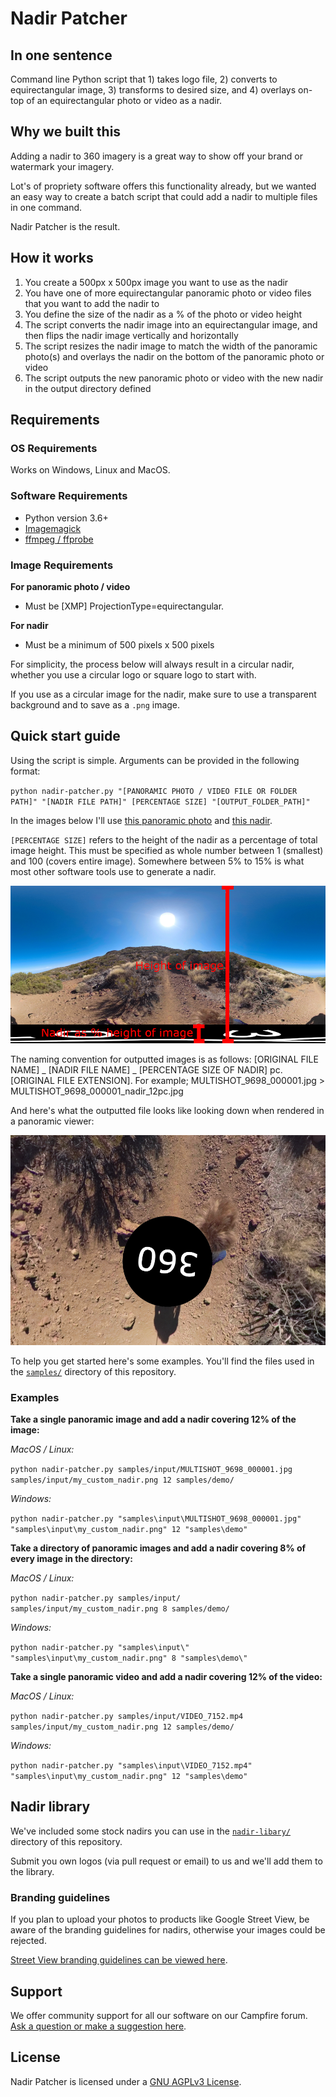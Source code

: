 # Nadir Patcher

## In one sentence

Command line Python script that 1) takes logo file, 2) converts to equirectangular image, 3) transforms to desired size, and 4) overlays on-top of an equirectangular photo or video as a nadir.

## Why we built this

Adding a nadir to 360 imagery is a great way to show off your brand or watermark your imagery.

Lot's of propriety software offers this functionality already, but we wanted an easy way to create a batch script that could add a nadir to multiple files in one command.

Nadir Patcher is the result. 

## How it works

1. You create a 500px x 500px image you want to use as the nadir
2. You have one of more equirectangular panoramic photo or video files that you want to add the nadir to
3. You define the size of the nadir as a % of the photo or video height
4. The script converts the nadir image into an equirectangular image, and then flips the nadir image vertically and horizontally 
5. The script resizes the nadir image to match the width of the panoramic photo(s) and overlays the nadir on the bottom of the panoramic photo or video
6. The script outputs the new panoramic photo or video with the new nadir in the output directory defined

## Requirements

### OS Requirements

Works on Windows, Linux and MacOS.

### Software Requirements

* Python version 3.6+
* [Imagemagick](https://imagemagick.org/script/download.php)
* [ffmpeg / ffprobe](https://www.ffmpeg.org/download.html)

### Image Requirements

**For panoramic photo / video**

* Must be [XMP] ProjectionType=equirectangular. 

**For nadir**

* Must be a minimum of 500 pixels x 500 pixels

For simplicity, the process below will always result in a circular nadir, whether you use a circular logo or square logo to start with.

If you use as a circular image for the nadir, make sure to use a transparent background and to save as a `.png` image.

## Quick start guide

Using the script is simple. Arguments can be provided in the following format:

`python nadir-patcher.py "[PANORAMIC PHOTO / VIDEO FILE OR FOLDER PATH]" "[NADIR FILE PATH]" [PERCENTAGE SIZE] "[OUTPUT_FOLDER_PATH]"`

In the images below I'll use [this panoramic photo](samples/input/MULTISHOT_9698_000001.jpg) and [this nadir](samples/input/my_custom_nadir.png).

`[PERCENTAGE SIZE]` refers to the height of the nadir as a percentage of total image height. This must be specified as whole number between 1 (smallest) and 100 (covers entire image). Somewhere between 5% to 15% is what most other software tools use to generate a nadir.

![Nadir as percentage of panoramic image height](/example-nadir-percentage-of-pano.jpg)

The naming convention for outputted images is as follows: [ORIGINAL FILE NAME] _ [NADIR FILE NAME] _ [PERCENTAGE SIZE OF NADIR] pc. [ORIGINAL FILE EXTENSION]. For example; MULTISHOT_9698_000001.jpg > MULTISHOT_9698_000001_nadir_12pc.jpg

And here's what the outputted file looks like looking down when rendered in a panoramic viewer:

![Example cropped output from Nadir Patcher](/example-nadir-pano-result.jpg)

To help you get started here's some examples. You'll find the files used in the [`samples/`](/samples) directory of this repository.

### Examples

**Take a single panoramic image and add a nadir covering 12% of the image:**

_MacOS / Linux:_

`python nadir-patcher.py samples/input/MULTISHOT_9698_000001.jpg samples/input/my_custom_nadir.png 12 samples/demo/`

_Windows:_

`python nadir-patcher.py "samples\input\MULTISHOT_9698_000001.jpg" "samples\input\my_custom_nadir.png" 12 "samples\demo"`

**Take a directory of panoramic images and add a nadir covering 8% of every image in the directory:**

_MacOS / Linux:_

`python nadir-patcher.py samples/input/ samples/input/my_custom_nadir.png 8 samples/demo/`

_Windows:_

`python nadir-patcher.py "samples\input\" "samples\input\my_custom_nadir.png" 8 "samples\demo\"`

**Take a single panoramic video and add a nadir covering 12% of the video:**

_MacOS / Linux:_

`python nadir-patcher.py samples/input/VIDEO_7152.mp4 samples/input/my_custom_nadir.png 12 samples/demo/`

_Windows:_

`python nadir-patcher.py "samples\input\VIDEO_7152.mp4" "samples\input\my_custom_nadir.png" 12 "samples\demo"`

## Nadir library

We've included some stock nadirs you can use in the [`nadir-libary/`](/nadir-library) directory of this repository.

Submit you own logos (via pull request or email) to us and we'll add them to the library.

### Branding guidelines

If you plan to upload your photos to products like Google Street View, be aware of the branding guidelines for nadirs, otherwise your images could be rejected.

[Street View branding guidelines can be viewed here](https://www.google.co.uk/streetview/sales/).

## Support 

We offer community support for all our software on our Campfire forum. [Ask a question or make a suggestion here](https://campfire.trekview.org/c/support/8).

## License

Nadir Patcher is licensed under a [GNU AGPLv3 License](https://github.com/trek-view/nadir-patcher/blob/master/LICENSE.txt).